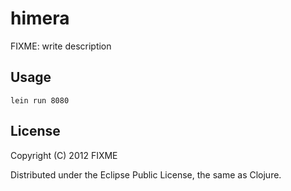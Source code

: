 # himera

FIXME: write description

## Usage

    lein run 8080

## License

Copyright (C) 2012 FIXME

Distributed under the Eclipse Public License, the same as Clojure.
